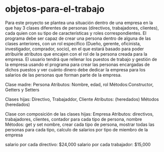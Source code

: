 # objetos-para-el-trabajo

Para este proyecto se plantea una situación dentro de una empresa en la que hay 3 clases diferentes de personas (directivos, trabajadores, clientes), cada
quien con su tipo de características y roles correspondientes. El programa debe ser capaz de crear una persona dentro de alguna de las clases anteriores, con
un rol específico (Dueño, gerente, oficinista, investigador, comprador, socio), en el que estará basado para poder atribuirle atributos que encajen con el 
rol de la persona creada para la empresa. El usuario tendrá que rellenar los puestos de trabajo y gestión de la empresa usando el programa para crear las 
personas encargadas de dichos puestos y ver cuánto dinero debe dedicar la empresa para los salarios de las personas que forman parte de la empresa.


Clase madre: Persona
Atributos: Nombre, edad, rol
Métodos:Constructor, Getters y Setters

Clases hijas: Directivo, Trabajaddor, Cliente
Atributos: (heredados)
Métodos (heredados)

Clase con composición de las clases hijas: Empresa
Atributos: directivos, trabajadores, clientes, contador para cada tipo de persona, nombre
Métodos: get y set nombre, crear cada tipo de persona, mostrar todas las personas para cada tipo, calculo de salarios por tipo de miembro de la empresa

salario por cada directivo: $24,000
salario por cada trabajador: $15,000
